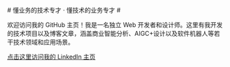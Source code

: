 #&#8203; 懂业务的技术专才 · 懂技术的业务专才 #&#8203; 

欢迎访问我的 GitHub 主页！我是一名独立 Web 开发者和设计师。这里有我开发的技术项目以及博客文章，涵盖商业智能分析、AIGC+设计以及软件机器人等若干技术领域和应用场景。

[点击这里访问我的 LinkedIn 主页](https://www.linkedin.com/in/lizhaozhi)
